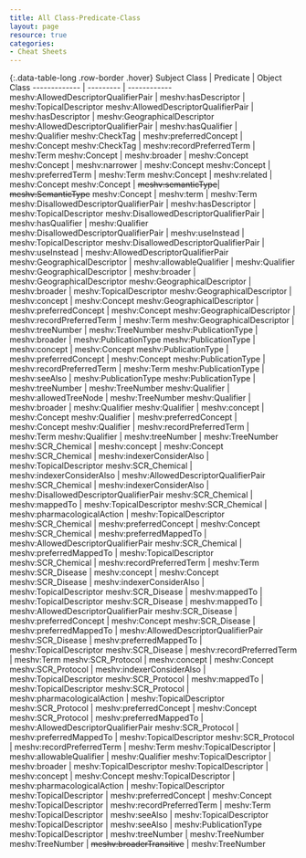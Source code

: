 ```yaml
---
title: All Class-Predicate-Class
layout: page
resource: true
categories:
- Cheat Sheets
---
```


{:.data-table-long .row-border .hover}
Subject Class | Predicate | Object Class
------------- | --------- | ------------
meshv:AllowedDescriptorQualifierPair | meshv:hasDescriptor | meshv:TopicalDescriptor
meshv:AllowedDescriptorQualifierPair | meshv:hasDescriptor | meshv:GeographicalDescriptor
meshv:AllowedDescriptorQualifierPair | meshv:hasQualifier | meshv:Qualifier
meshv:CheckTag | meshv:preferredConcept | meshv:Concept
meshv:CheckTag | meshv:recordPreferredTerm | meshv:Term
meshv:Concept | meshv:broader | meshv:Concept
meshv:Concept | meshv:narrower | meshv:Concept
meshv:Concept | meshv:preferredTerm | meshv:Term
meshv:Concept | meshv:related | meshv:Concept
meshv:Concept | <s>meshv:semanticType</s>| <s>meshv:SemanticType</s>
meshv:Concept | meshv:term | meshv:Term
meshv:DisallowedDescriptorQualifierPair | meshv:hasDescriptor | meshv:TopicalDescriptor
meshv:DisallowedDescriptorQualifierPair | meshv:hasQualifier | meshv:Qualifier
meshv:DisallowedDescriptorQualifierPair | meshv:useInstead | meshv:TopicalDescriptor
meshv:DisallowedDescriptorQualifierPair | meshv:useInstead | meshv:AllowedDescriptorQualifierPair
meshv:GeographicalDescriptor | meshv:allowableQualifier | meshv:Qualifier
meshv:GeographicalDescriptor | meshv:broader | meshv:GeographicalDescriptor
meshv:GeographicalDescriptor | meshv:broader | meshv:TopicalDescriptor
meshv:GeographicalDescriptor | meshv:concept | meshv:Concept
meshv:GeographicalDescriptor | meshv:preferredConcept | meshv:Concept
meshv:GeographicalDescriptor | meshv:recordPreferredTerm | meshv:Term
meshv:GeographicalDescriptor | meshv:treeNumber | meshv:TreeNumber
meshv:PublicationType | meshv:broader | meshv:PublicationType
meshv:PublicationType | meshv:concept | meshv:Concept
meshv:PublicationType | meshv:preferredConcept | meshv:Concept
meshv:PublicationType | meshv:recordPreferredTerm | meshv:Term
meshv:PublicationType | meshv:seeAlso | meshv:PublicationType
meshv:PublicationType | meshv:treeNumber | meshv:TreeNumber
meshv:Qualifier | meshv:allowedTreeNode | meshv:TreeNumber
meshv:Qualifier | meshv:broader | meshv:Qualifier
meshv:Qualifier | meshv:concept | meshv:Concept
meshv:Qualifier | meshv:preferredConcept | meshv:Concept
meshv:Qualifier | meshv:recordPreferredTerm | meshv:Term
meshv:Qualifier | meshv:treeNumber | meshv:TreeNumber
meshv:SCR_Chemical | meshv:concept | meshv:Concept
meshv:SCR_Chemical | meshv:indexerConsiderAlso | meshv:TopicalDescriptor
meshv:SCR_Chemical | meshv:indexerConsiderAlso | meshv:AllowedDescriptorQualifierPair
meshv:SCR_Chemical | meshv:indexerConsiderAlso | meshv:DisallowedDescriptorQualifierPair
meshv:SCR_Chemical | meshv:mappedTo | meshv:TopicalDescriptor
meshv:SCR_Chemical | meshv:pharmacologicalAction | meshv:TopicalDescriptor
meshv:SCR_Chemical | meshv:preferredConcept | meshv:Concept
meshv:SCR_Chemical | meshv:preferredMappedTo | meshv:AllowedDescriptorQualifierPair
meshv:SCR_Chemical | meshv:preferredMappedTo | meshv:TopicalDescriptor
meshv:SCR_Chemical | meshv:recordPreferredTerm | meshv:Term
meshv:SCR_Disease | meshv:concept | meshv:Concept
meshv:SCR_Disease | meshv:indexerConsiderAlso | meshv:TopicalDescriptor
meshv:SCR_Disease | meshv:mappedTo | meshv:TopicalDescriptor
meshv:SCR_Disease | meshv:mappedTo | meshv:AllowedDescriptorQualifierPair
meshv:SCR_Disease | meshv:preferredConcept | meshv:Concept
meshv:SCR_Disease | meshv:preferredMappedTo | meshv:AllowedDescriptorQualifierPair
meshv:SCR_Disease | meshv:preferredMappedTo | meshv:TopicalDescriptor
meshv:SCR_Disease | meshv:recordPreferredTerm | meshv:Term
meshv:SCR_Protocol | meshv:concept | meshv:Concept
meshv:SCR_Protocol | meshv:indexerConsiderAlso | meshv:TopicalDescriptor
meshv:SCR_Protocol | meshv:mappedTo | meshv:TopicalDescriptor
meshv:SCR_Protocol | meshv:pharmacologicalAction | meshv:TopicalDescriptor
meshv:SCR_Protocol | meshv:preferredConcept | meshv:Concept
meshv:SCR_Protocol | meshv:preferredMappedTo | meshv:AllowedDescriptorQualifierPair
meshv:SCR_Protocol | meshv:preferredMappedTo | meshv:TopicalDescriptor
meshv:SCR_Protocol | meshv:recordPreferredTerm | meshv:Term
meshv:TopicalDescriptor | meshv:allowableQualifier | meshv:Qualifier
meshv:TopicalDescriptor | meshv:broader | meshv:TopicalDescriptor
meshv:TopicalDescriptor | meshv:concept | meshv:Concept
meshv:TopicalDescriptor | meshv:pharmacologicalAction | meshv:TopicalDescriptor
meshv:TopicalDescriptor | meshv:preferredConcept | meshv:Concept
meshv:TopicalDescriptor | meshv:recordPreferredTerm | meshv:Term
meshv:TopicalDescriptor | meshv:seeAlso | meshv:TopicalDescriptor
meshv:TopicalDescriptor | meshv:seeAlso | meshv:PublicationType
meshv:TopicalDescriptor | meshv:treeNumber | meshv:TreeNumber
meshv:TreeNumber | <s>meshv:broaderTransitive</s> | meshv:TreeNumber